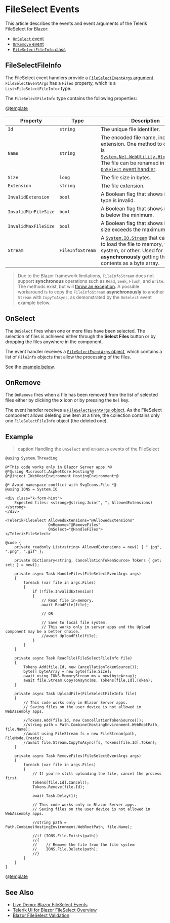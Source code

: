 
# FileSelect Events

This article describes the events and event arguments of the Telerik FileSelect for Blazor:

* [`OnSelect` event](#onselect)
* [`OnRemove` event](#onremove)
* [`FileSelectFileInfo` class](#fileselectfileinfo)

## FileSelectFileInfo

The FileSelect event handlers provide a [`FileSelectEventArgs` argument](slug:Telerik.Blazor.Components.FileSelectEventArgs). `FileSelectEventArgs` has a `Files` property, which is a `List<FileSelectFileInfo>` type.

The `FileSelectFileInfo` type contains the following properties:

@[template](/_contentTemplates/common/parameters-table-styles.md#table-layout)

Property | Type | Description
---------|----------|---------
`Id` | `string` | The unique file identifier.
`Name`|`string` | The encoded file name, including the extension. One method to decode it is [`System.Net.WebUtility.HtmlDecode()`](https://learn.microsoft.com/en-us/dotnet/api/system.net.webutility.htmldecode). The file can be renamed in the [`OnSelect` event handler](#onselect).
`Size` |`long` | The file size in bytes.
`Extension` |`string` | The file extension.
`InvalidExtension` | `bool` | A Boolean flag that shows if the file type is invalid.
`InvalidMinFileSize` | `bool` | A Boolean flag that shows if file size is below the minimum.
`InvalidMaxFileSize` | `bool` | A Boolean flag that shows if the file size exceeds the maximum.
`Stream`| `FileInfoStream` | A [`System.IO.Stream`](https://docs.microsoft.com/en-us/dotnet/api/system.io.stream) that can be used to load the file to memory, file system, or other. Used for **asynchronously** getting the file contents as a byte array.

> Due to the Blazor framework limitations, `FileInfoStream` does not support **synchronous** operations such as `Read`, `Seek`, `Flush`, and `Write`. The methods exist, but will [throw an exception](slug:fileselect-kb-stream-exception). A possible workaround is to copy the `FileInfoStream` **asynchronously** to another `Stream` with `CopyToAsync`, as demonstrated by the `OnSelect` event example below.

## OnSelect

The `OnSelect` fires when one or more files have been selected. The selection of files is achieved either through the **Select Files** button or by dropping the files anywhere in the component.

The event handler receives a [`FileSelectEventArgs` object](#fileselectfileinfo), which contains a list of `FileInfo` objects that allow the processing of the files.

See the [example below](#example).

## OnRemove

The `OnRemove` fires when a file has been removed from the list of selected files either by clicking the **x** icon or by pressing the `Del` key.

The event handler receives a [`FileSelectEventArgs` object](#fileselectfileinfo). As the FileSelect component allows deleting one item at a time, the collection contains only one `FileSelectFileInfo` object (the deleted one).

## Example

>caption Handling the `OnSelect` and `OnRemove` events of the FileSelect

````RAZOR
@using System.Threading

@*This code works only in Blazor Server apps.*@
@*@using Microsoft.AspNetCore.Hosting*@
@*@inject IWebHostEnvironment HostingEnvironment*@

@* Avoid namespace conflict with SvgIcons.File *@
@using IONS = System.IO

<div class="k-form-hint">
    Expected files: <strong>@string.Join(", ", AllowedExtensions)</strong>
</div>

<TelerikFileSelect AllowedExtensions="@AllowedExtensions"
                   OnRemove="@RemoveFiles"
                   OnSelect="@HandleFiles">
</TelerikFileSelect>

@code {
    private readonly List<string> AllowedExtensions = new() { ".jpg", ".png", ".gif" };

    private Dictionary<string, CancellationTokenSource> Tokens { get; set; } = new();

    private async Task HandleFiles(FileSelectEventArgs args)
    {
        foreach (var file in args.Files)
        {
            if (!file.InvalidExtension)
            {
                // Read file in-memory.
                await ReadFile(file);

                // OR

                // Save to local file system.
                // This works only in server apps and the Upload component may be a better choice.
                //await UploadFile(file);
            }
        }
    }

    private async Task ReadFile(FileSelectFileInfo file)
    {
        Tokens.Add(file.Id, new CancellationTokenSource());
        byte[] byteArray = new byte[file.Size];
        await using IONS.MemoryStream ms = new(byteArray);
        await file.Stream.CopyToAsync(ms, Tokens[file.Id].Token);
    }

    private async Task UploadFile(FileSelectFileInfo file)
    {
        // This code works only in Blazor Server apps.
        // Saving files on the user device is not allowed in WebAssembly apps.

        //Tokens.Add(file.Id, new CancellationTokenSource());
        //string path = Path.Combine(HostingEnvironment.WebRootPath, file.Name);
        //await using FileStream fs = new FileStream(path, FileMode.Create);
        //await file.Stream.CopyToAsync(fs, Tokens[file.Id].Token);
    }

    private async Task RemoveFiles(FileSelectEventArgs args)
    {
        foreach (var file in args.Files)
        {
            // If you're still uploading the file, cancel the process first.
            Tokens[file.Id].Cancel();
            Tokens.Remove(file.Id);

            await Task.Delay(1);

            // This code works only in Blazor Server apps.
            // Saving files on the user device is not allowed in WebAssembly apps.

            //string path = Path.Combine(HostingEnvironment.WebRootPath, file.Name);

            //if (IONS.File.Exists(path))
            //{
            //    // Remove the file from the file system
            //    IONS.File.Delete(path);
            //}
        }
    }
}
````

@[template](/_contentTemplates/common/general-info.md#event-callback-can-be-async)

## See Also

* [Live Demo: Blazor FileSelect Events](https://demos.telerik.com/blazor-ui/fileselect/events)
* [Telerik UI for Blazor FileSelect Overview](slug:fileselect-overview)
* [Blazor FileSelect Validation](slug:fileselect-validation)
